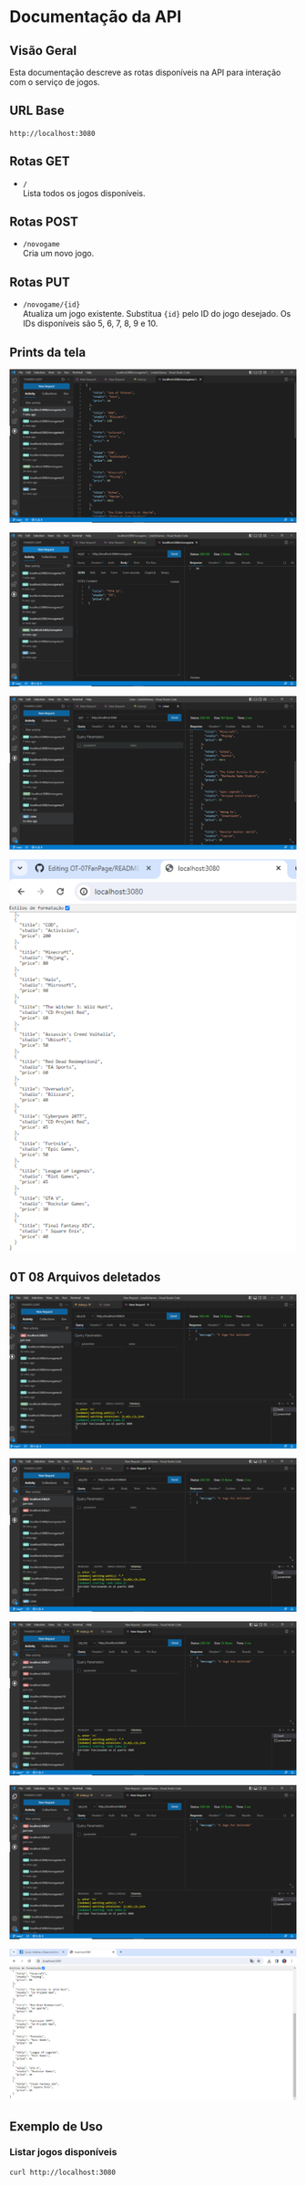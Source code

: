 # Documentação da API

## Visão Geral

Esta documentação descreve as rotas disponíveis na API para interação com o serviço de jogos.

## URL Base

`http://localhost:3080`

## Rotas GET

- `/`  
  Lista todos os jogos disponíveis.

## Rotas POST

- `/novogame`  
  Cria um novo jogo.

## Rotas PUT

- `/novogame/{id}`  
  Atualiza um jogo existente. Substitua `{id}` pelo ID do jogo desejado. Os IDs disponíveis são 5, 6, 7, 8, 9 e 10.

## Prints da tela
![Captura de Tela Principal](https://github.com/cristianbrunone/SENAI-NODE-JS/blob/main/CristianBrunone/ListaDeGames/images/rotas.PNG)

![Captura de Tela Principal](https://github.com/cristianbrunone/SENAI-NODE-JS/blob/main/CristianBrunone/ListaDeGames/images/rotas1.PNG)

![Captura de Tela Principal](https://github.com/cristianbrunone/SENAI-NODE-JS/blob/main/CristianBrunone/ListaDeGames/images/rotas2.PNG)

![Captura de Tela Principal](https://github.com/cristianbrunone/SENAI-NODE-JS/blob/main/CristianBrunone/ListaDeGames/images/rotas3.PNG)

## 0T 08 Arquivos deletados

![Captura de Tela Principal](https://github.com/cristianbrunone/SENAI-NODE-JS/blob/main/CristianBrunone/ListaDeGames/images/rotas4.PNG)

![Captura de Tela Principal](https://github.com/cristianbrunone/SENAI-NODE-JS/blob/main/CristianBrunone/ListaDeGames/images/rotas5.PNG)

![Captura de Tela Principal](https://github.com/cristianbrunone/SENAI-NODE-JS/blob/main/CristianBrunone/ListaDeGames/images/rotas6.PNG)

![Captura de Tela Principal](https://github.com/cristianbrunone/SENAI-NODE-JS/blob/main/CristianBrunone/ListaDeGames/images/rotas7.PNG)

![Captura de Tela Principal](https://github.com/cristianbrunone/SENAI-NODE-JS/blob/main/CristianBrunone/ListaDeGames/images/rotas8.PNG)



## Exemplo de Uso

### Listar jogos disponíveis

```bash
curl http://localhost:3080

